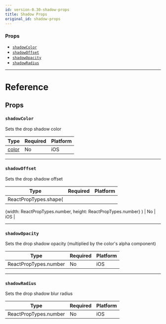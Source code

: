 ```yaml
---
id: version-0.30-shadow-props
title: Shadow Props
original_id: shadow-props
---
```

### Props

- [`shadowColor`](shadow-props.md#shadowcolor)
- [`shadowOffset`](shadow-props.md#shadowoffset)
- [`shadowOpacity`](shadow-props.md#shadowopacity)
- [`shadowRadius`](shadow-props.md#shadowradius)






---

# Reference

## Props

### `shadowColor`

Sets the drop shadow color


| Type | Required | Platform |
| - | - | - |
| [color](colors.md) | No | iOS  |




---

### `shadowOffset`

Sets the drop shadow offset


| Type | Required | Platform |
| - | - | - |
| ReactPropTypes.shape(
  {width: ReactPropTypes.number, height: ReactPropTypes.number}
) | No | iOS  |




---

### `shadowOpacity`

Sets the drop shadow opacity (multiplied by the color's alpha component)


| Type | Required | Platform |
| - | - | - |
| ReactPropTypes.number | No | iOS  |




---

### `shadowRadius`

Sets the drop shadow blur radius


| Type | Required | Platform |
| - | - | - |
| ReactPropTypes.number | No | iOS  |







